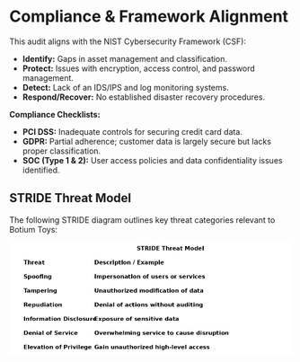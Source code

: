 # Compliance & Framework Alignment

This audit aligns with the NIST Cybersecurity Framework (CSF):

- **Identify:** Gaps in asset management and classification.
- **Protect:** Issues with encryption, access control, and password management.
- **Detect:** Lack of an IDS/IPS and log monitoring systems.
- **Respond/Recover:** No established disaster recovery procedures.

**Compliance Checklists:**  
- **PCI DSS:** Inadequate controls for securing credit card data.  
- **GDPR:** Partial adherence; customer data is largely secure but lacks proper classification.  
- **SOC (Type 1 & 2):** User access policies and data confidentiality issues identified.

## STRIDE Threat Model

The following STRIDE diagram outlines key threat categories relevant to Botium Toys:

![Threat Model](https://raw.githubusercontent.com/iamJ0nes/botium-toys-audit/main/assets/threat-model.png)

